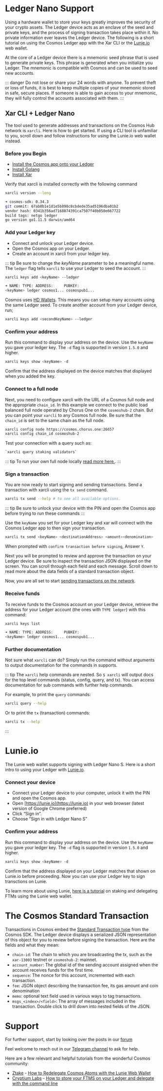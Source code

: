 # Ledger Nano Support

Using a hardware wallet to store your keys greatly improves the security of your crypto assets. The Ledger device acts as an enclave of the seed and private keys, and the process of signing transaction takes place within it. No private information ever leaves the Ledger device. The following is a short tutorial on using the Cosmos Ledger app with the Xar CLI or the [Lunie.io](https://lunie.io/#/) web wallet.

At the core of a Ledger device there is a mnemonic seed phrase that is used to generate private keys. This phrase is generated when you initialize you Ledger. The mnemonic is compatible with Cosmos and can be used to seed new accounts.

::: danger
Do not lose or share your 24 words with anyone. To prevent theft or loss of funds, it is best to keep multiple copies of your mnemonic stored in safe, secure places. If someone is able to gain access to your mnemonic, they will fully control the accounts associated with them.
:::

## Xar CLI + Ledger Nano

The tool used to generate addresses and transactions on the Cosmos Hub network is `xarcli`. Here is how to get started. If using a CLI tool is unfamiliar to you, scroll down and follow instructions for using the Lunie.io web wallet instead.

### Before you Begin

- [Install the Cosmos app onto your Ledger](https://github.com/cosmos/ledger-cosmos/blob/master/README.md#installing)
- [Install Golang](https://golang.org/doc/install)
- [Install Xar](https://cosmos.network/docs/cosmos-hub/installation.html)

Verify that xarcli is installed correctly with the following command

```bash
xarcli version --long

➜ cosmos-sdk: 0.34.3
git commit: 67ab0b1e1d1e5b898c8cbdede35ad5196dba01b2
vendor hash: 0341b356ad7168074391ca7507f40b050e667722
build tags: netgo ledger
go version go1.11.5 darwin/amd64

```

### Add your Ledger key

- Connect and unlock your Ledger device.
- Open the Cosmos app on your Ledger.
- Create an account in xarcli from your ledger key.

::: tip
Be sure to change the _keyName_ parameter to be a meaningful name. The `ledger` flag tells `xarcli` to use your Ledger to seed the account.
:::

```bash
xarcli keys add <keyName> --ledger

➜ NAME: TYPE: ADDRESS:     PUBKEY:
<keyName> ledger cosmos1... cosmospub1...
```

Cosmos uses [HD Wallets](./hd-wallets.md). This means you can setup many accounts using the same Ledger seed. To create another account from your Ledger device, run;

```bash
xarcli keys add <secondKeyName> --ledger
```

### Confirm your address

Run this command to display your address on the device. Use the `keyName` you gave your ledger key. The `-d` flag is supported in version `1.5.0` and higher.

```bash
xarcli keys show <keyName> -d
```

Confirm that the address displayed on the device matches that displayed when you added the key.

### Connect to a full node

Next, you need to configure xarcli with the URL of a Cosmos full node and the appropriate `chain_id`. In this example we connect to the public load balanced full node operated by Chorus One on the `cosmoshub-2` chain. But you can point your `xarcli` to any Cosmos full node. Be sure that the `chain_id` is set to the same chain as the full node.

```bash
xarcli config node https://cosmos.chorus.one:26657
xarcli config chain_id cosmoshub-2
```

Test your connection with a query such as:

``` bash
`xarcli query staking validators`
```

::: tip
To run your own full node locally [read more here.](https://cosmos.network/docs/cosmos-hub/join-mainnet.html#setting-up-a-new-node).
:::

### Sign a transaction

You are now ready to start signing and sending transactions. Send a transaction with xarcli using the `tx send` command.

``` bash
xarcli tx send --help # to see all available options.
```

::: tip
Be sure to unlock your device with the PIN and open the Cosmos app before trying to run these commands
:::

Use the `keyName` you set for your Ledger key and xar will connect with the Cosmos Ledger app to then sign your transaction.

```bash
xarcli tx send <keyName> <destinationAddress> <amount><denomination>
```

When prompted with `confirm transaction before signing`, Answer `Y`.

Next you will be prompted to review and approve the transaction on your Ledger device. Be sure to inspect the transaction JSON displayed on the screen. You can scroll through each field and each message. Scroll down to read more about the data fields of a standard transaction object.

Now, you are all set to start [sending transactions on the network](./delegator-guide-cli.md#sending-transactions).

### Receive funds

To receive funds to the Cosmos account on your Ledger device, retrieve the address for your Ledger account (the ones with `TYPE ledger`) with this command:

```bash
xarcli keys list

➜ NAME: TYPE: ADDRESS:     PUBKEY:
<keyName> ledger cosmos1... cosmospub1...
```

### Further documentation

Not sure what `xarcli` can do? Simply run the command without arguments to output documentation for the commands in supports.

::: tip
The `xarcli` help commands are nested. So `$ xarcli` will output docs for the top level commands (status, config, query, and tx). You can access documentation for sub commands with further help commands.

For example, to print the `query` commands:

```bash
xarcli query --help
```

Or to print the `tx` (transaction) commands:

```bash
xarcli tx --help
```
:::

# Lunie.io

The Lunie web wallet supports signing with Ledger Nano S. Here is a short intro to using your Ledger with [Lunie.io](https://lunie.io).

### Connect your device

- Connect your Ledger device to your computer, unlock it with the PIN and open the Cosmos app.
- Open [https://lunie.io](https://lunie.io) in your web browser (latest version of Google Chrome preferred)
- Click “Sign in”.
- Choose “Sign in with Ledger Nano S”

### Confirm your address

Run this command to display your address on the device. Use the `keyName` you gave your ledger key. The `-d` flag is supported in version `1.5.0` and higher.

```bash
xarcli keys show <keyName> -d
```

Confirm that the address displayed on your Ledger matches that shown on Lunie.io before proceeding.
Now you can use your Ledger key to sign transctions on Lunie.

To learn more about using Lunie, [here is a tutorial](https://medium.com/easy2stake/how-to-delegate-re-delegate-un-delegate-cosmos-ftms-with-the-lunie-web-wallet-eb72369e52db) on staking and delegating FTMs using the Lunie web wallet.

# The Cosmos Standard Transaction

Transactions in Cosmos embed the [Standard Transaction type](https://godoc.org/github.com/cosmos/cosmos-sdk/x/auth#StdTx) from the Cosmos SDK. The Ledger device displays a serialized JSON representation of this object for you to review before signing the transaction. Here are the fields and what they mean:

- `chain-id`: The chain to which you are broadcasting the tx, such as the `xar-13003` testnet or `cosmoshub-2`: mainnet.
- `account_number`: The global id of the sending account assigned when the account receives funds for the first time.
- `sequence`: The nonce for this account, incremented with each transaction.
- `fee`: JSON object describing the transaction fee, its gas amount and coin denomination
- `memo`: optional text field used in various ways to tag transactions.
- `msgs_<index>/<field>`: The array of messages included in the transaction. Double click to drill down into nested fields of the JSON.

# Support

For further support, start by looking over the posts in our [forum](https://forum.cosmos.network/search?q=ledger)

Feel welcome to reach out in our [Telegram channel](https://t.me/cosmosproject) to ask for help.

Here are a few relevant and helpful tutorials from the wonderful Cosmos community:

- [Ztake](https://medium.com/@miranugumanova) - [How to Redelegate Cosmos Atoms with the Lunie Web Wallet](https://medium.com/@miranugumanova/how-to-re-delegate-cosmos-ftms-with-lunie-web-wallet-8303752832c5)
- [Cryptium Labs](https://medium.com/cryptium-cosmos) - [How to store your FTMS on your Ledger and delegate with the command line](https://medium.com/cryptium-cosmos/how-to-store-your-cosmos-ftms-on-your-ledger-and-delegate-with-the-command-line-929eb29705f)
